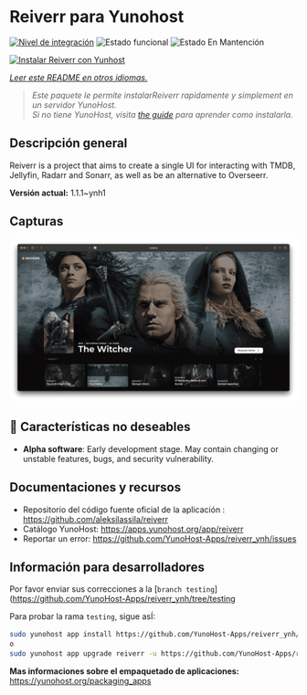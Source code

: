 <!--
Este archivo README esta generado automaticamente<https://github.com/YunoHost/apps/tree/master/tools/readme_generator>
No se debe editar a mano.
-->

# Reiverr para Yunohost

[![Nivel de integración](https://dash.yunohost.org/integration/reiverr.svg)](https://dash.yunohost.org/appci/app/reiverr) ![Estado funcional](https://ci-apps.yunohost.org/ci/badges/reiverr.status.svg) ![Estado En Mantención](https://ci-apps.yunohost.org/ci/badges/reiverr.maintain.svg)

[![Instalar Reiverr con Yunhost](https://install-app.yunohost.org/install-with-yunohost.svg)](https://install-app.yunohost.org/?app=reiverr)

*[Leer este README en otros idiomas.](./ALL_README.md)*

> *Este paquete le permite instalarReiverr rapidamente y simplement en un servidor YunoHost.*  
> *Si no tiene YunoHost, visita [the guide](https://yunohost.org/install) para aprender como instalarla.*

## Descripción general

Reiverr is a project that aims to create a single UI for interacting with TMDB, Jellyfin, Radarr and Sonarr, as well as be an alternative to Overseerr.

**Versión actual:** 1.1.1~ynh1

## Capturas

![Captura de Reiverr](./doc/screenshots/screenshot.png)

## :red_circle: Características no deseables

- **Alpha software**: Early development stage. May contain changing or unstable features, bugs, and security vulnerability.

## Documentaciones y recursos

- Repositorio del código fuente oficial de la aplicación : <https://github.com/aleksilassila/reiverr>
- Catálogo YunoHost: <https://apps.yunohost.org/app/reiverr>
- Reportar un error: <https://github.com/YunoHost-Apps/reiverr_ynh/issues>

## Información para desarrolladores

Por favor enviar sus correcciones a la [`branch testing`](https://github.com/YunoHost-Apps/reiverr_ynh/tree/testing

Para probar la rama `testing`, sigue asÍ:

```bash
sudo yunohost app install https://github.com/YunoHost-Apps/reiverr_ynh/tree/testing --debug
o
sudo yunohost app upgrade reiverr -u https://github.com/YunoHost-Apps/reiverr_ynh/tree/testing --debug
```

**Mas informaciones sobre el empaquetado de aplicaciones:** <https://yunohost.org/packaging_apps>
